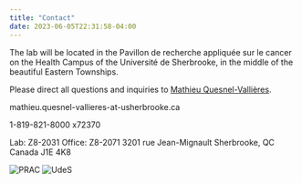 ```yaml
---
title: "Contact"
date: 2023-06-05T22:31:58-04:00
---
```


The lab will be located in the Pavillon de recherche appliquée sur le cancer on the
Health Campus of the Université de Sherbrooke, in the middle of the beautiful
Eastern Townships.

Please direct all questions and inquiries to [Mathieu Quesnel-Vallières](mailto:mathieu.quesnel-vallieres@usherbrooke.ca).

mathieu.quesnel-vallieres-at-usherbrooke.ca

1-819-821-8000 x72370

Lab: Z8-2031
Office: Z8-2071
3201 rue Jean-Mignault
Sherbrooke, QC
Canada J1E 4K8

![PRAC](/img/prac_arrow_hires.png)
![UdeS](/img/UdeS_logo.png)

